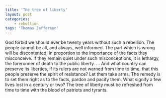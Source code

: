 ```yaml
---
title: 'The tree of liberty'
layout: post
categories:
    - rebellion
tags: 'Thomas Jefferson'
---
```


God forbid we should ever be twenty years without such a rebellion. The people cannot be all, and always, well informed. The part which is wrong will be discontented, in proportion to the importance of the facts they misconceive. If they remain quiet under such misconceptions, it is lethargy, the forerunner of death to the public liberty. … And what country can preserve its liberties, if its rulers are not warned from time to time, that this people preserve the spirit of resistance? Let them take arms. The remedy is to set them right as to the facts, pardon and pacify them. What signify a few lives lost in a century or two? The tree of liberty must be refreshed from time to time with the blood of patriots and tyrants.